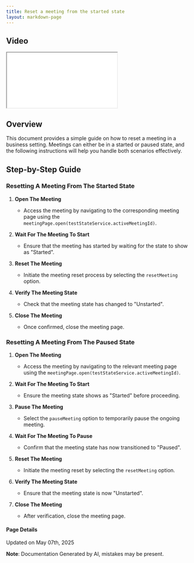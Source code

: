 ```yaml
---
title: Reset a meeting from the started state
layout: markdown-page
---
```


## Video 
<div class="container my-5">
	<div class="embed-responsive embed-responsive-16by9">
		<iframe class="embed-responsive-item" src="..\media\meetings\reset_a_meeting_from_the\Reset_a_meeting_from_the_started_state.webm" allowfullscreen></iframe>
	</div>
</div>

## Overview
This document provides a simple guide on how to reset a meeting in a business setting. Meetings can either be in a started or paused state, and the following instructions will help you handle both scenarios effectively.

## Step-by-Step Guide

### Resetting A Meeting From The Started State
1. **Open The Meeting**
   - Access the meeting by navigating to the corresponding meeting page using the `meetingPage.open(testStateService.activeMeetingId)`.

2. **Wait For The Meeting To Start**
   - Ensure that the meeting has started by waiting for the state to show as "Started".

3. **Reset The Meeting**
   - Initiate the meeting reset process by selecting the `resetMeeting` option.

4. **Verify The Meeting State**
   - Check that the meeting state has changed to "Unstarted".

5. **Close The Meeting**
   - Once confirmed, close the meeting page.

### Resetting A Meeting From The Paused State
1. **Open The Meeting**
   - Access the meeting by navigating to the relevant meeting page using the `meetingPage.open(testStateService.activeMeetingId)`.

2. **Wait For The Meeting To Start**
   - Ensure the meeting state shows as "Started" before proceeding.

3. **Pause The Meeting**
   - Select the `pauseMeeting` option to temporarily pause the ongoing meeting.

4. **Wait For The Meeting To Pause**
   - Confirm that the meeting state has now transitioned to "Paused".

5. **Reset The Meeting**
   - Initiate the meeting reset by selecting the `resetMeeting` option.

6. **Verify The Meeting State**
   - Ensure that the meeting state is now "Unstarted".

7. **Close The Meeting**
   - After verification, close the meeting page.

#### Page Details
Updated on May 07th, 2025

**Note**: Documentation Generated by AI, mistakes may be present.